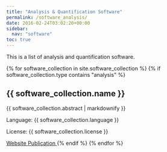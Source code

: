 ```yaml
---
title: "Analysis & Quantification Software"
permalink: /software_analysis/
date: 2016-02-24T03:02:20+00:00
sidebar:
  nav: "software"
toc: true
---
```


This is a list of analysis and quantification software.

{% for software_collection in site.software_collection %}
  {% if software_collection.type contains "analysis" %}
  <h2>
      {{ software_collection.name }}
  </h2>
  <img src= "{{ site.url }} {{ site.baseurl }} {{ software_collection.image }}" alt="" align="right"/>
  <p>{{ software_collection.abstract | markdownify }}</p>
  <p>Language: {{ software_collection.language }}</p>
  <p>License: {{ software_collection.license }}</p>
  <a href="{{ software_collection.url }}">
  Website
  </a>   
  <a href="{{ software_collection.paper }}">
  Publication
  </a>
  {% endif %}
{% endfor %}
